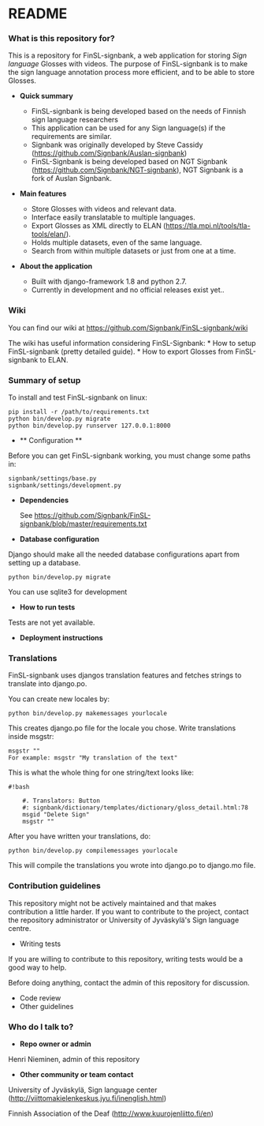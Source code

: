 # README #

### What is this repository for? ###

This is a repository for FinSL-signbank, a web application for storing *Sign language* Glosses with videos.
The purpose of FinSL-signbank is to make the sign language annotation process more efficient, and to be able to store Glosses.

*   **Quick summary**
    * FinSL-signbank is being developed based on the needs of Finnish sign language researchers
    * This application can be used for any Sign language(s) if the requirements are similar.
    * Signbank was originally developed by Steve Cassidy (https://github.com/Signbank/Auslan-signbank)
    * FinSL-Signbank is being developed based on NGT Signbank (https://github.com/Signbank/NGT-signbank), NGT Signbank is a fork of Auslan Signbank.
   
*   **Main features**
    * Store Glosses with videos and relevant data.
    * Interface easily translatable to multiple languages.
    * Export Glosses as XML directly to ELAN (https://tla.mpi.nl/tools/tla-tools/elan/).
    * Holds multiple datasets, even of the same language.
    * Search from within multiple datasets or just from one at a time.

*   **About the application**
    * Built with django-framework 1.8 and python 2.7.
    * Currently in development and no official releases exist yet..
    
### Wiki ###

You can find our wiki at https://github.com/Signbank/FinSL-signbank/wiki

The wiki has useful information considering FinSL-Signbank:
    * How to setup FinSL-signbank (pretty detailed guide).
    * How to export Glosses from FinSL-signbank to ELAN.

### Summary of setup ###

To install and test FinSL-signbank on linux:

    pip install -r /path/to/requirements.txt
    python bin/develop.py migrate
    python bin/develop.py runserver 127.0.0.1:8000

*   ** Configuration **

Before you can get FinSL-signbank working, you must change some paths in:

    signbank/settings/base.py  
    signbank/settings/development.py                              

* **Dependencies**

    See https://github.com/Signbank/FinSL-signbank/blob/master/requirements.txt

*   **Database configuration**

Django should make all the needed database configurations apart from setting up a database.

    python bin/develop.py migrate

You can use sqlite3 for development

*   **How to run tests**

Tests are not yet available.

*   **Deployment instructions**

### Translations ###

FinSL-signbank uses djangos translation features and fetches strings to translate into django.po.

You can create new locales by:

    python bin/develop.py makemessages yourlocale

This creates django.po file for the locale you chose. Write translations inside msgstr:

    msgstr ""
    For example: msgstr "My translation of the text"

This is what the whole thing for one string/text looks like:

```
#!bash

    #. Translators: Button
    #: signbank/dictionary/templates/dictionary/gloss_detail.html:78
    msgid "Delete Sign"
    msgstr ""

```



After you have written your translations, do:

    python bin/develop.py compilemessages yourlocale

This will compile the translations you wrote into django.po to django.mo file.

### Contribution guidelines ###

This repository might not be actively maintained and that makes contribution a little harder.
If you want to contribute to the project, contact the repository administrator or University of Jyväskylä's Sign language centre.

* Writing tests

If you are willing to contribute to this repository, writing tests would be a good way to help.

Before doing anything, contact the admin of this repository for discussion.

* Code review
* Other guidelines

### Who do I talk to? ###

* **Repo owner or admin**

Henri Nieminen, admin of this repository

* **Other community or team contact**

University of Jyväskylä, Sign language center (http://viittomakielenkeskus.jyu.fi/inenglish.html)

Finnish Association of the Deaf (http://www.kuurojenliitto.fi/en)
